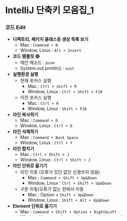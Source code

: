 # IntelliJ 단축키 모음집_1

### 코드 Edit

- **디렉토리, 패키지 클래스등 생성 목록 보기**
  - Mac : ```Commnad + N```
  - Window, Linux : ```Alt + Insert``` <br/>
- **코드 템플릿 😄**
  - 메인 메소드 : ```psvm```
  - System.out.println() : ```sout```<br/>
- **실행환경 실행**
  - 현재 포커스 실행
    - Mac : ```Ctrl + shift + R```
    - Window, Linux : ```Ctrl + Shift + F10```
  - 이전 포커스 실행
    - Mac : ```Ctrl + R```
    - Window, Linux : ```Shift + F10```<br/>
- **라인 복사하기**
  - Mac : ```Command + D```
  - Window, Linux : ```Ctrl + D```<br/>
- **라인 삭제하기**
  - Mac : ```Command + Back Space```
  - Window, Linux : ```Ctrl + Y```<br/>
- **라인 합치기**
  - Mac : ```Ctrl + Shift + J```
  - Window, Linux : ```Ctrl + Shift + J```<br/>
- **라인 단위로 옮기기**
  - 라인 이동 (오류가 있던 없던 신경쓰지 않음)
    - Mac : ```Command + Shift + Up&Down```
    - Window, Linux : ```Ctrl + Shift + Up&Down```
  - 구문 이동(오류가 없는 한에서 이동
    - Mac : Option + ```Shift + Up&Down```
    - Window, Linux : ```Shift + Alt + Up&Down```<br/>
- **Element 단위로 옮기기**
  - Mac : ```Command + Shift + Option + Right&Left```
  - Window, Linux : ```Ctrl + Shift + Alt + Right&Left```<br/>
- **인자 값 즉시 보기**
